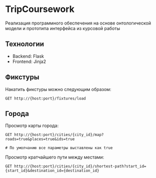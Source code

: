 # TripCoursework

Реализация программного обеспечения на основе онтологической модели и прототипа интерфейса из курсовой работы

## Технологии

- Backend: Flask
- Frontend: Jinja2

## Фикстуры

Накатить фикстуры можно следующим образом:

```
GET http://{host:port}/fixtures/load
```

## Города

Просмотр карты города:

```
GET http://{host:port}/cities/{city_id}/map?roads=true&places=true&ids=true

# По умолчанию все параметры выставлены как true
```

Просмотр кратчайшего пути между местами:

```
GET http://{host:port}/cities/{city_id}/shortest-path?start_id={start_id}&destination_id={destination_id}
```